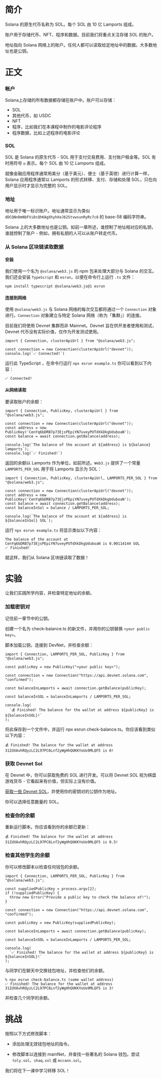 # 简介

Solana 的原生代币名称为 SOL。每个 SOL 由 10 亿 Lamports 组成。 

账户用于存储代币、NFT、程序和数据。目前我们将重点关注存储 SOL 的账户。 

地址指向 Solana 网络上的账户。任何人都可以读取给定地址中的数据。大多数地址也是公钥。

# 正文 

### 帐户

Solana上存储的所有数据都存储在账户中。账户可以存储：

- SOL
- 其他代币，如 USDC
- NFT
- 程序，比如我们在本课程中制作的电影评论程序
- 程序数据，比如上述程序的电影评论

### SOL

SOL 是 Solana 的原生代币 - SOL 用于支付交易费用、支付账户租金等。SOL 有时用符号 `◎` 表示。每个 SOL 由 10 亿 Lamports 组成。

就像金融应用程序通常用美分（基于美元）、便士（基于英镑）进行计算一样，Solana 应用程序通常以 Lamports 的形式转移、支付、存储和处理 SOL，只在向用户显示时才显示为完整的 SOL。

### 地址

地址用于唯一标识账户。地址通常显示为类似 `dDCQNnDmNbFVi8cQhKAgXhyhXeJ625tvwsunRyRc7c8` 的 base-58 编码字符串。

Solana 上的大多数地址也是公钥。如前一章所述，谁控制了地址相对应的私钥，谁就控制了账户 - 例如，拥有私钥的人可以从账户转走代币。

### 从 Solana 区块链读取数据

#### 安装 

我们使用一个名为 `@solana/web3.js` 的 npm 包来处理大部分与 Solana 的交互。我们还会安装 `TypeScript` 和 `esrun`，以便在命令行上运行 `.ts` 文件：

```
npm install typescript @solana/web3.js@1 esrun
```

#### 连接到网络

使用 `@solana/web3.js` 与 Solana 网络的每次交互都将通过一个 `Connection` 对象进行。`Connection` 对象建立与特定 Solana 网络（称为「集群」）的连接。

目前我们将使用 Devnet 集群而非 Mainnet。Devnet 旨在供开发者使用和测试，Devnet 代币没有实际价值，仅作为开发测试使用。

```
import { Connection, clusterApiUrl } from "@solana/web3.js";

const connection = new Connection(clusterApiUrl("devnet"));
console.log(`✅ Connected!`)
```

运行此 TypeScript ，在命令行运行 `npx esrun example.ts` 你可以看到以下内容：

```
✅ Connected!
```

#### 从网络读取

要读取账户的余额：

```
import { Connection, PublicKey, clusterApiUrl } from "@solana/web3.js";

const connection = new Connection(clusterApiUrl("devnet"));
const address = new PublicKey('CenYq6bDRB7p73EjsPEpiYN7uveyPUTdXkDkgUduboaN');
const balance = await connection.getBalance(address);

console.log(`The balance of the account at ${address} is ${balance} lamports`); 
console.log(`✅ Finished!`)
```

返回的余额以 Lamports 作为单位，如前所述。`Web3.js` 提供了一个常量 `LAMPORTS_PER_SOL` 用于将 Lamports 显示为 SOL：

```
import { Connection, PublicKey, clusterApiUrl, LAMPORTS_PER_SOL } from "@solana/web3.js";

const connection = new Connection(clusterApiUrl("devnet"));
const address = new PublicKey('CenYq6bDRB7p73EjsPEpiYN7uveyPUTdXkDkgUduboaN');
const balance = await connection.getBalance(address);
const balanceInSol = balance / LAMPORTS_PER_SOL;

console.log(`The balance of the account at ${address} is ${balanceInSol} SOL`); 
```

运行 `npx esrun example.ts` 将显示类似以下内容：

```
The balance of the account at CenYq6bDRB7p73EjsPEpiYN7uveyPUTdXkDkgUduboaN is 0.00114144 SOL
✅ Finished!
```

就这样，我们从 Solana 区块链读取了数据！

# 实验

让我们实践所学内容，并检查特定地址的余额。

### 加载密钥对

记住前一章节中的公钥。

创建一个名为 check-balance.ts 的新文件，并用你的公钥替换 `<your public key>`。

脚本加载公钥，连接到 DevNet，并检查余额：

```
import { Connection, LAMPORTS_PER_SOL, PublicKey } from "@solana/web3.js";

const publicKey = new PublicKey("<your public key>");

const connection = new Connection("https://api.devnet.solana.com", "confirmed");

const balanceInLamports = await connection.getBalance(publicKey);

const balanceInSOL = balanceInLamports / LAMPORTS_PER_SOL;

console.log(
  `💰 Finished! The balance for the wallet at address ${publicKey} is ${balanceInSOL}!`
);
```

将此保存到一个文件中，并运行 npx esrun check-balance.ts。你应该看到类似以下内容：

```
💰 Finished! The balance for the wallet at address 31ZdXAvhRQyzLC2L97PC6Lnf2yWgHhQUKKYoUo9MLQF5 is 0!
```

### 获取 Devnet Sol

在 Devnet 中，你可以获取免费的 SOL 进行开发。可以将 Devnet SOL 视为棋盘游戏货币 - 它看起来有价值，但实际上没有价值。

[获取一些 Devnet SOL](https://faucet.solana.com/)，并使用你的密钥对的公钥作为地址。

你可以选择任意数量的 SOL。

### 检查你的余额

重新运行脚本。你应该看到你的余额已更新：

```
💰 Finished! The balance for the wallet at address 31ZdXAvhRQyzLC2L97PC6Lnf2yWgHhQUKKYoUo9MLQF5 is 0.5!
```

### 检查其他学生的余额

你可以修改脚本以检查任何钱包的余额。

```
import { Connection, LAMPORTS_PER_SOL, PublicKey } from "@solana/web3.js";

const suppliedPublicKey = process.argv[2];
if (!suppliedPublicKey) {
  throw new Error("Provide a public key to check the balance of!");
}

const connection = new Connection("https://api.devnet.solana.com", "confirmed");

const publicKey = new PublicKey(suppliedPublicKey);

const balanceInLamports = await connection.getBalance(publicKey);

const balanceInSOL = balanceInLamports / LAMPORTS_PER_SOL;

console.log(
  `✅ Finished! The balance for the wallet at address ${publicKey} is ${balanceInSOL}!`
);
```

与同学们在聊天中交换钱包地址，并检查他们的余额。

```
% npx esrun check-balance.ts (some wallet address)
✅ Finished! The balance for the wallet at address 31ZdXAvhRQyzLC2L97PC6Lnf2yWgHhQUKKYoUo9MLQF5 is 3!
```

并检查几个同学的余额。

# 挑战

按照以下方式修改脚本：

* 添加处理无效钱包地址的指令。 

* 修改脚本以连接到 mainNet，并查找一些著名的 Solana 钱包。尝试 `toly.sol`、`shaq.sol` 或 `mccann.sol`。 

我们将在下一课中学习转移 SOL！